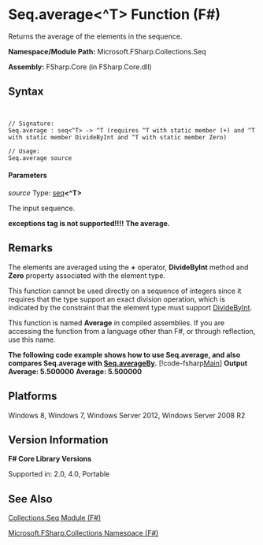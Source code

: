 # Seq.average<^T> Function (F#)

Returns the average of the elements in the sequence.

**Namespace/Module Path:** Microsoft.FSharp.Collections.Seq

**Assembly:** FSharp.Core (in FSharp.Core.dll)


## Syntax


```


// Signature:
Seq.average : seq<^T> -> ^T (requires ^T with static member (+) and ^T with static member DivideByInt and ^T with static member Zero)

// Usage:
Seq.average source

```



#### Parameters
*source*
Type: [seq](http://msdn.microsoft.com/en-us/library/2f0c87c6-8a0d-4d33-92a6-10d1d037ce75)**&lt;^T&gt;**


The input sequence.



**exceptions tag is not supported!!!!**
**The average.**
## Remarks
The elements are averaged using the **+** operator, **DivideByInt** method and **Zero** property associated with the element type.

This function cannot be used directly on a sequence of integers since it requires that the type support an exact division operation, which is indicated by the constraint that the element type must support [DivideByInt](http://msdn.microsoft.com/en-us/library/24b70b03-c9fb-4edf-b04e-c9d8355fe1ca).

This function is named **Average** in compiled assemblies. If you are accessing the function from a language other than F#, or through reflection, use this name.

**The following code example shows how to use Seq.average, and also compares Seq.average with [Seq.averageBy](http://msdn.microsoft.com/en-us/library/47c855c1-2dbd-415a-885e-b909d9d3e4f8).**
[!code-fsharp[Main](snippets/fssequences/snippet26.fs)]
**Output**
**Average: 5.500000**
**Average: 5.500000**
## Platforms
Windows 8, Windows 7, Windows Server 2012, Windows Server 2008 R2


## Version Information
**F# Core Library Versions**

Supported in: 2.0, 4.0, Portable




## See Also
[Collections.Seq Module &#40;F&#35;&#41;](Collections.Seq-Module-%28FSharp%29.md)

[Microsoft.FSharp.Collections Namespace &#40;F&#35;&#41;](Microsoft.FSharp.Collections-Namespace-%28FSharp%29.md)

